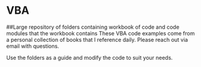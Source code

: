 # VBA
##Large repository of folders containing workbook of code and code modules that the workbook contains
These VBA code examples come from a personal collection of books that I reference daily. Please reach out via email with questions.

Use the folders as a guide and modify the code to suit your needs. 
